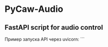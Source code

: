 <h1>PyCaw-Audio</h1>
<h2>FastAPI script for audio control</h2>
Пример запуска API через uvicorn:  
```
<uvicorn main:app --host 127.0.0.1 --port 7777 --reload
```
для запуска на своем айпи использовать ip — 0.0.0.0, предварительно пробросив порты
